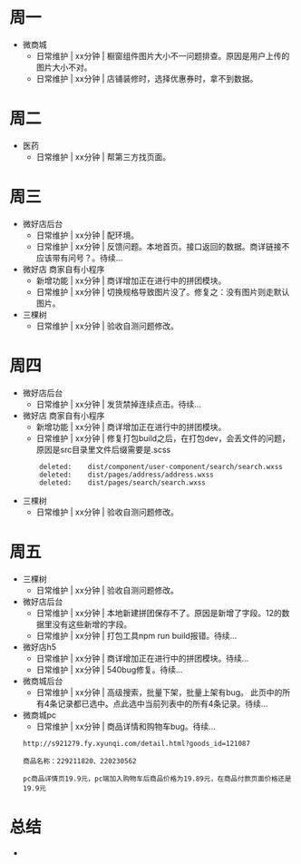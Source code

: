 # 周一
* 微商城
    - 日常维护 | xx分钟 | 橱窗组件图片大小不一问题排查。原因是用户上传的图片大小不对。
    - 日常维护 | xx分钟 | 店铺装修时，选择优惠券时，拿不到数据。

# 周二
* 医药
    - 日常维护 | xx分钟 | 帮第三方找页面。

# 周三
* 微好店后台
    - 日常维护 | xx分钟 | 配环境。
    - 日常维护 | xx分钟 | 反馈问题。本地首页。接口返回的数据。商详链接不应该带有问号？。待续...
* 微好店 商家自有小程序
    - 新增功能 | xx分钟 | 商详增加正在进行中的拼团模块。
    - 日常维护 | xx分钟 | 切换规格导致图片没了。修复之：没有图片则走默认图片。
* 三棵树
    - 日常维护 | xx分钟 | 验收自测问题修改。

# 周四
* 微好店后台
    - 日常维护 | xx分钟 | 发货禁掉连续点击。待续...
* 微好店 商家自有小程序
    - 新增功能 | xx分钟 | 商详增加正在进行中的拼团模块。
    - 日常维护 | xx分钟 | 修复打包build之后，在打包dev，会丢文件的问题，原因是src目录里文件后缀需要是.scss
    ```
        deleted:    dist/component/user-component/search/search.wxss
        deleted:    dist/pages/address/address.wxss
        deleted:    dist/pages/search/search.wxss
    ```
* 三棵树
    - 日常维护 | xx分钟 | 验收自测问题修改。

# 周五
* 三棵树
    - 日常维护 | xx分钟 | 验收自测问题修改。
* 微好店后台
    - 日常维护 | xx分钟 | 本地新建拼团保存不了。原因是新增了字段。12的数据里没有这些新增的字段。
    - 日常维护 | xx分钟 | 打包工具npm run build报错。待续...
* 微好店h5
    - 日常维护 | xx分钟 | 商详增加正在进行中的拼团模块。待续...
    - 日常维护 | xx分钟 | 540bug修复。待续...
* 微商城后台
    - 日常维护 | xx分钟 | 高级搜索，批量下架，批量上架有bug。 此页中的所有4条记录都已选中。点此选中当前列表中的所有4条记录。待续...
* 微商城pc
    - 日常维护 | xx分钟 | 商品详情和购物车bug。待续...
    ```
    http://s921279.fy.xyunqi.com/detail.html?goods_id=121087

    商品名称：229211820、220230562

    pc商品详情页19.9元，pc端加入购物车后商品价格为19.89元，在商品付款页面价格还是19.9元
    ```

# 总结
*
